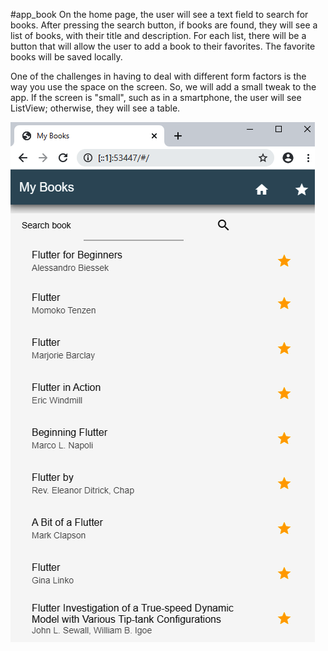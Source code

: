 #app_book
On the home page, the user will see a text field to search for books. After pressing the search button, if books are found, they will see a list of books, with their title and description. For each list, there will be a button that will allow the user to add a book to their favorites. The favorite books will be saved locally.

One of the challenges in having to deal with different form factors is the way you use the space on the screen. So, we will add a small tweak to the app. If the screen is "small", such as in a smartphone, the user will see ListView; otherwise, they will see a table.

![app_book](https://github.com/Emadsh24/My-Book-/blob/main/myBook.jpg "app_book")

